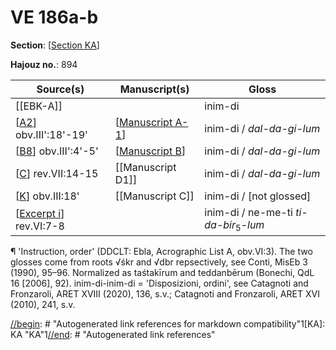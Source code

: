 # VE 186a-b

**Section**: [[Section KA]]

**Hajouz no.**: 894

| Source(s)                | Manuscript(s)      | Gloss                                            |
| ------------------------ | ------------------ | ------------------------------------------------ |
| [[EBK-A]]                        |                    | inim-di                                          |
| [[A2]] obv.III':18'-19'  | [[Manuscript A-1]] | inim-di / *dal-da-gi-lum*                        |
| [[B8]] obv.III':4'-5'    | [[Manuscript B]]   | inim-di / *dal-da-gi-lum*                        |
| [[C]] rev.VII:14-15      | [[Manuscript D1]]  | inim-di / *dal-da-gi-lum*                        |
| [[K]] obv.III:18'        | [[Manuscript C]]   | inim-di / [not glossed]                          |
| [[Excerpt i]] rev.VI:7-8 |                    | inim-di / ne-me-ti *ti-da-bir*<sub>5</sub>-*lum* |

¶ 'Instruction, order' (DDCLT: Ebla, Acrographic List A, obv.VI:3). The two glosses come from roots √śkr and √dbr repsectively, see Conti, MisEb 3 (1990), 95–96. Normalized as taśtakīrum and teddanbērum (Bonechi, QdL 16 [2006], 92). inim-di-inim-di = 'Disposizioni, ordini', see Catagnoti and Fronzaroli, ARET XVIII (2020), 136, s.v.; Catagnoti and Fronzaroli, ARET XVI (2010), 241, s.v.

[//begin]: # "Autogenerated link references for markdown compatibility"1[KA]: KA "KA"1[//end]: # "Autogenerated link references"

[//begin]: # "Autogenerated link references for markdown compatibility"
[Section KA]: <Section KA> "KA"
[EBK]: EBK "MEE 4, 115 +"
[A2]: A2 "MEE 4, 2 = TM.75.G.4526"
[Manuscript A-1]: <Manuscript A-1> "Manuscript A-1"
[B8]: B8 "MEE 4, 8 = TM.75.G.2007"
[Manuscript B]: <Manuscript B> "Manuscript B"
[C]: C "MEE 4, 12 = TM.75.G.2284"
[K]: K "MEE 4, 20 = TM.75.G.10027"
[Excerpt i]: <Excerpt i> "MEE 4, 81 = TM.75.G.2008"
[//end]: # "Autogenerated link references"